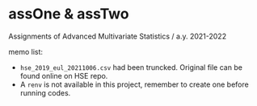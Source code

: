 # assOne & assTwo
Assignments of Advanced Multivariate Statistics / a.y. 2021-2022

memo list:
- `hse_2019_eul_20211006.csv` had been truncked. Original file can be found online on HSE repo.
- A `renv` is not available in this project, remember to create one before running codes.